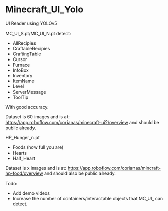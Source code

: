 # Minecraft_UI_Yolo
UI Reader using YOLOv5

MC_UI_S.pt/MC_UI_N.pt detect:

- AllRecipies
- CraftableRecipies
- CraftingTable
- Cursor
- Furnace
- InfoBox
- Inventory
- ItemName
- Level
- ServerMessage
- ToolTip

With good accuracy.

Dataset is 60 images and is at: 
https://app.roboflow.com/corianas/minecraft-ui2/overview
and should be public already.




HP_Hunger_n.pt
- Foods (how full you are)
- Hearts
- Half_Heart

Dataset is x images and is at:
https://app.roboflow.com/corianas/mincraft-hp-food/overview 
and should also be public already.



Todo:
- Add demo videos
- Increase the number of containers/interactable objects that MC_UI_ can detect.
